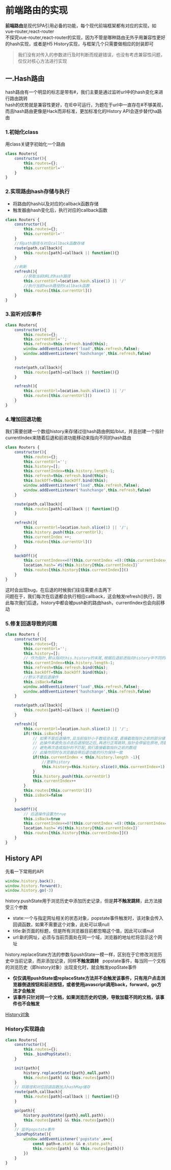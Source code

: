 # 前端路由的实现

**前端路由**是现代SPA引用必备的功能，每个现代前端框架都有对应的实现，如vue-router,react-router  
不探究vue-router,react-router的实现，因为不管是哪种路由无外乎用兼容性更好的hash实现，或者是H5 History实现，与框架几个只需要做相应的封装即可

>我们没有对传入的参数进行及时判断而规避错误，也没有考虑兼容性问题，仅仅对核心方法进行实现

## 一.Hash路由

hash路由有一个明显的标志是带有#，我们主要是通过监听url中的hash变化来进行路由跳转  
hash的优势就是兼容性更好，在IE中可运行，为题在于url中一直存在#不够美观，而且hash路由更像是Hack而非标准，更加标准化的History API会逐步替代ha路由

### 1.初始化class

用class关键字初始化一个路由

```javascript
class Routers{
    constructor(){
        this.routes={};
        this.currentUrl=''
    }
}
```

### 2.实现路由hash存储与执行

* 将路由的hash以及对应的callback函数存储
* 触发器由hash变化后，执行对应的callback函数

```javascript
class Routers {
    constructor(){
        this.routes={};
        this.currentUrl=''
    }
    //将path路径与对应callback函数存储
    route(path,callback){
        this.routes[path]=callback || function(){}
    }

    //刷新
    refresh(){
        //获取当前URL的hash路径
        this.currentUrl=location.hash.slice(1) || '/'
        //执行当前hash路径的callback函数
        this.routes[this.currentUrl]()
    }
}
```

### 3.监听对应事件

```javascript
class Routers{
    constructor(){
        this.routes={};
        this.currentUrl='';
        this.refresh=this.refresh.bind(this);
        window.addEventListener('load',this.refresh,false);
        window.addEventListener('hashchange',this.refresh,false)
    }

    route(path,callback){
        this.routes[path]=callback || function(){}
    }

    refresh(){
        this.currentUrl=location.hash.slice(1) || '/'
        this.routes[this.currentUrl]()
    }
}
```

### 4.增加回退功能

我们需要创建一个数组history来存储过往hash路由例如/blut，并且创建一个指针currentIndex来随着后退和前进功能移动来指向不同的hash路由

```javascript
class Routers {
    constructor(){
        this.routes={};
        this.currentUrl='';
        this.history=[];
        this.currentIndex=this.history.length-1;
        this.refresh=this.refresh.bind(this);
        this.backOff=this.backOff.bind(this);
        window.addEventListener('load',this.refresh,false);
        window.addEventListener('hashchange',this.refresh,false)
    }

    route(path,callback){
        this.routes[path]=callback || function(){}
    }

    refresh(){
        this.currentUrl=location.hash.slice(1) || '/';
        this.history.push(this.currentUrl);
        this.currentIndex ++;
        this.routes[this.currentUrl]()
    }

    backOff(){
        this.currentIndex<=0?(this.currentIndex =0):(this.currentIndex=this.currentIndex-1)
        location.hash=`#${this.history[this.currentIndex]}`
        this.routes[this.history[this.currentIndex]]()
    }
}
```

这时会出现bug，在后退的时候我们往往需要点击两下  
问题在于，我们每次在后退都会执行相应callback，这会触发refresh()执行，因此每次我们后退，history中都会被push新的路由hash，currentIndex也会向前移动

### 5.修复回退导致的问题

```javascript
class Routers {
    constructor(){
        this.routes={};
        this.currentUrl='';
        this.history=[];
        // 作为指针,默认指向this.history的末尾,根据后退前进指向history中不同的hash
        this.currentIndex=this.history.length-1;
        this.refresh=this.refresh.bind(this);
        this.backOff=this.backOff.bind(this);
        //默认不是后退操作
        this.isBack=false
        window.addEventListener('load',this.refresh,false);
        window.addEventListener('hashchange',this.refresh,false)
    }

    route(path,callback){
        this.routes[path]=callback || function(){}
    }

    refresh(){
        this.currentUrl=location.hash.slice(1) || '/';
        if(!this.isBack){
            // 如果不是后退操作,且当前指针小于数组总长度,直接截取指针之前的部分储存下来
            // 此操作来避免当点击后退按钮之后,再进行正常跳转,指针会停留在原地,而数组添加新hash路由
            // 避免再次造成指针的不匹配,我们直接截取指针之前的数组
            // 此操作同时与浏览器自带后退功能的行为保持一致
            if(this.currentIndex < this.history.length -1){
                //更新history
                this.history=this.history.slice(0,this.currentIndex+1)
            }
            this.history.push(this.currentUrl)
            this.currentIndex++
        }
        this.routes[this.currentUrl]()
        this.isBack=false
    }

    backOff(){
        // 后退操作设置为true
        this.isBack=true
        this.currentIndex<=0?(this.currentIndex =0):(this.currentIndex=this.currentIndex-1)
        location.hash=`#${this.history[this.currentIndex]}`
        this.routes[this.history[this.currentIndex]]()
    }
}
```

## History API

先看一下常用的API

```javascript
window.history.back();
window.history.forward();
window.history.go(-3)
```

history.pushState用于浏览历史中添加历史记录，但是**并不触发跳转**，此方法接受三个参数

* state:一个与指定网址相关的状态对象，popstate事件触发时，该对象会传入回调函数，如果不需要这个对象，此处可以填null
* title:新页面的标题，但是所有浏览器目前都忽略这个值，因此可以填null
* url:新的网址，必须与当前页面处在同一个域，浏览器的地址栏将显示这个网址

history.replaceState方法的参数与pushState一模一样，区别在于它修改浏览历史中当前记录，而非添加记录，同样**不触发跳转**
&nbsp;
popstate事件，每当同一个文档的浏览历史（即history对象）出现变化时，就会触发popState事件  

* **仅仅调用pushState或replaceState方法并不会触发该事件，只有用户点击浏览器倒退按钮和前进按钮，或者使用javascript调用back，forward，go方法才会触发**
* **该事件只针对同一个文档，如果浏览历史的切换，导致加载不同的文档，该事件也不会触发**

[History对象](https://javascript.ruanyifeng.com/bom/history.html#toc0)

### History实现路由

```javascript
class Routers{
    constructor(){
        this.routes={};
        this._bindPopState();
    }

    init(path){
        history.replaceState({path},null,path)
        this.routes[path] && this.routes[path]()
    }
    // 将路径和对应回调函数加入hashMap储存
    route(path,callback){
        this.routes[path]=callback || function(){}
    }

    go(path){
        history.pushState({path},null,path);
        this.routes[path] && this.routes[path]()
    }
    // 监听popstate事件
    _bindPopState(){
        window.addEventListener('popstate',e=>{
            const path=e.state && e.state.path;
            this.routes[path] && this.routes[path]()
        })
    }
}
```
